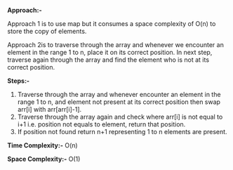 **Approach:-**

Approach 1 is to use map but it consumes a space complexity of O(n) to store the copy of elements.

Approach 2is to traverse through the array and whenever we encounter an element in the range 1  to n, place it on its correct position. In next step, traverse again through the array and find the element who is not at its correct position.

**Steps:-**
1. Traverse through the array and whenever encounter an element in the range 1 to n, and element not present at its correct position then swap arr[i] with arr[arr[i]-1].
2. Traverse through the array again and check where arr[i] is not equal to i+1 i.e. position not equals to element, return that position.
3. If position not found return n+1 representing 1 to n elements are present.

**Time Complexity:-** O(n)

**Space Complexity:-** O(1)
